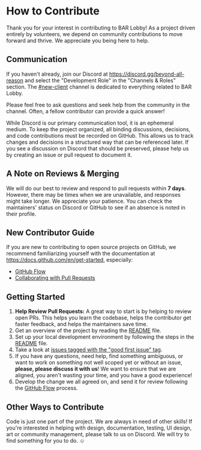 <!--
SPDX-FileCopyrightText: 2025 The BAR Lobby Authors

SPDX-License-Identifier: CC0-1.0
-->

# How to Contribute

Thank you for your interest in contributing to BAR Lobby! As a project driven entirely by volunteers, we depend on community contributions to move forward and thrive. We appreciate you being here to help.

## Communication

If you haven't already, join our Discord at https://discord.gg/beyond-all-reason and select the "Development Role" in the "Channels & Roles" section. The [#new-client](https://discord.com/channels/549281623154229250/927564746104905728) channel is dedicated to everything related to BAR Lobby.

Please feel free to ask questions and seek help from the community in the channel. Often, a fellow contributor can provide a quick answer!

While Discord is our primary communication tool, it is an ephemeral medium. To keep the project organized, all binding discussions, decisions, and code contributions must be recorded on GitHub. This allows us to track changes and decisions in a structured way that can be referenced later. If you see a discussion on Discord that should be preserved, please help us by creating an issue or pull request to document it.

## A Note on Reviews & Merging

We will do our best to review and respond to pull requests within **7 days**. However, there may be times when we are unavailable, and responses might take longer. We appreciate your patience. You can check the maintainers' status on Discord or GitHub to see if an absence is noted in their profile.

## New Contributor Guide

If you are new to contributing to open source projects on GitHub, we recommend familiarizing yourself with the documentation at https://docs.github.com/en/get-started, especially:

- [GitHub Flow](https://docs.github.com/en/get-started/using-github/github-flow)
- [Collaborating with Pull Requests](https://docs.github.com/en/pull-requests/collaborating-with-pull-requests)

## Getting Started

1.  **Help Review Pull Requests:** A great way to start is by helping to review open PRs. This helps you learn the codebase, helps the contributor get faster feedback, and helps the maintainers save time.
2.  Get an overview of the project by reading the [README](README.md) file.
3.  Set up your local development environment by following the steps in the [README](README.md) file.
4.  Take a look at [issues tagged with the "good first issue" tag](https://github.com/beyond-all-reason/bar-lobby/contribute).
5.  If you have any questions, need help, find something ambiguous, or want to work on something not well scoped yet or without an issue, **please, please discuss it with us**! We want to ensure that we are aligned, you aren't wasting your time, and you have a good experience!
6.  Develop the change we all agreed on, and send it for review following the [GitHub Flow](https://docs.github.com/en/get-started/using-github/github-flow) process.

## Other Ways to Contribute

Code is just one part of the project. We are always in need of other skills! If you're interested in helping with design, documentation, testing, UI design, art or community management, please talk to us on Discord. We will try to find something for you to do. ☺️
